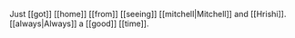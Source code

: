 Just [[got]] [[home]] [[from]] [[seeing]] [[mitchell|Mitchell]] and [[Hrishi]]. [[always|Always]] a [[good]] [[time]]. 